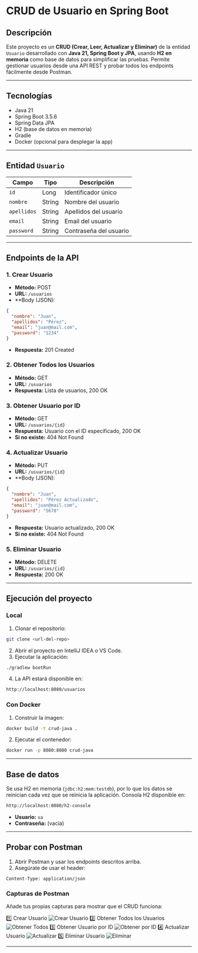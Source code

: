 # CRUD de Usuario en Spring Boot

## Descripción

Este proyecto es un **CRUD (Crear, Leer, Actualizar y Eliminar)** de la entidad `Usuario` desarrollado con **Java 21, Spring Boot y JPA**, usando **H2 en memoria** como base de datos para simplificar las pruebas.
Permite gestionar usuarios desde una API REST y probar todos los endpoints fácilmente desde Postman.

---

## Tecnologías

* Java 21
* Spring Boot 3.5.6
* Spring Data JPA
* H2 (base de datos en memoria)
* Gradle
* Docker (opcional para desplegar la app)

---

## Entidad `Usuario`

| Campo       | Tipo   | Descripción            |
| ----------- | ------ | ---------------------- |
| `id`        | Long   | Identificador único    |
| `nombre`    | String | Nombre del usuario     |
| `apellidos` | String | Apellidos del usuario  |
| `email`     | String | Email del usuario      |
| `password`  | String | Contraseña del usuario |

---

## Endpoints de la API

### 1. Crear Usuario

* **Método:** POST
* **URL:** `/usuarios`
* **Body (JSON):

```json
{
  "nombre": "Juan",
  "apellidos": "Pérez",
  "email": "juan@mail.com",
  "password": "1234"
}
```

* **Respuesta:** 201 Created

### 2. Obtener Todos los Usuarios

* **Método:** GET
* **URL:** `/usuarios`
* **Respuesta:** Lista de usuarios, 200 OK

### 3. Obtener Usuario por ID

* **Método:** GET
* **URL:** `/usuarios/{id}`
* **Respuesta:** Usuario con el ID especificado, 200 OK
* **Si no existe:** 404 Not Found

### 4. Actualizar Usuario

* **Método:** PUT
* **URL:** `/usuarios/{id}`
* **Body (JSON):

```json
{
  "nombre": "Juan",
  "apellidos": "Pérez Actualizado",
  "email": "juan@mail.com",
  "password": "5678"
}
```

* **Respuesta:** Usuario actualizado, 200 OK
* **Si no existe:** 404 Not Found

### 5. Eliminar Usuario

* **Método:** DELETE
* **URL:** `/usuarios/{id}`
* **Respuesta:** 200 OK

---

## Ejecución del proyecto

### Local

1. Clonar el repositorio:

```bash
git clone <url-del-repo>
```

2. Abrir el proyecto en IntelliJ IDEA o VS Code.
3. Ejecutar la aplicación:

```bash
./gradlew bootRun
```

4. La API estará disponible en:

```bash
http://localhost:8080/usuarios
```

### Con Docker

1. Construir la imagen:

```bash
docker build -t crud-java .
```

2. Ejecutar el contenedor:

```bash
docker run -p 8080:8080 crud-java
```

---

## Base de datos

Se usa H2 en memoria (`jdbc:h2:mem:testdb`), por lo que los datos se reinician cada vez que se reinicia la aplicación.
Consola H2 disponible en:

```bash
http://localhost:8080/h2-console
```

* **Usuario:** `sa`
* **Contraseña:** (vacía)

---

## Probar con Postman

1. Abrir Postman y usar los endpoints descritos arriba.
2. Asegúrate de usar el header:

```http
Content-Type: application/json
```

### Capturas de Postman

Añade tus propias capturas para mostrar que el CRUD funciona:

1️⃣ Crear Usuario
![Crear Usuario](images/post.png)
2️⃣ Obtener Todos los Usuarios
![Obtener Todos](images/getall.png)
3️⃣ Obtener Usuario por ID
![Obtener por ID](images/getid.png)
4️⃣ Actualizar Usuario
![Actualizar](images/update.png)
5️⃣ Eliminar Usuario
![Eliminar](images/delete.png)

---
